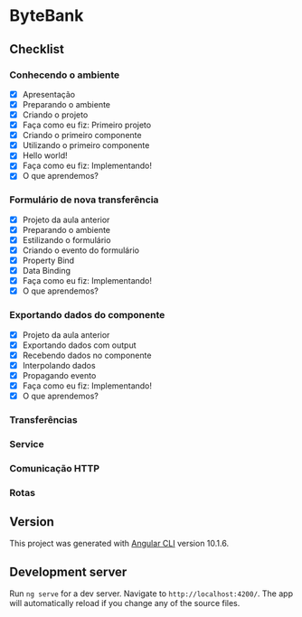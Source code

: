 # ByteBank

## Checklist

### Conhecendo o ambiente
- [x] Apresentação
- [x] Preparando o ambiente
- [x] Criando o projeto
- [x] Faça como eu fiz: Primeiro projeto
- [x] Criando o primeiro componente
- [x] Utilizando o primeiro componente
- [x] Hello world!
- [x] Faça como eu fiz: Implementando!
- [x] O que aprendemos?

### Formulário de nova transferência
- [x] Projeto da aula anterior
- [x] Preparando o ambiente
- [x] Estilizando o formulário
- [x] Criando o evento do formulário
- [x] Property Bind
- [x] Data Binding
- [x] Faça como eu fiz: Implementando!
- [x] O que aprendemos?

### Exportando dados do componente
- [x] Projeto da aula anterior
- [x] Exportando dados com output
- [x] Recebendo dados no componente
- [x] Interpolando dados
- [x] Propagando evento
- [x] Faça como eu fiz: Implementando!
- [x] O que aprendemos?

### Transferências
### Service
### Comunicação HTTP
### Rotas

## Version
This project was generated with [Angular CLI](https://github.com/angular/angular-cli) version 10.1.6.

## Development server

Run `ng serve` for a dev server. Navigate to `http://localhost:4200/`. The app will automatically reload if you change any of the source files.



